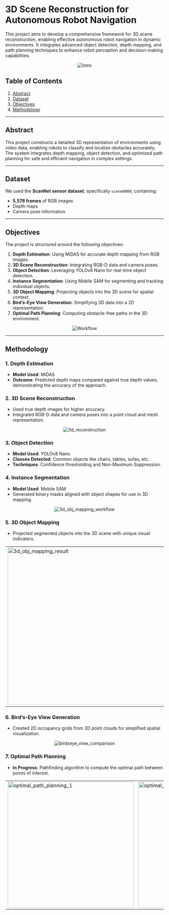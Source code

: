 # 3D Scene Reconstruction for Autonomous Robot Navigation

This project aims to develop a comprehensive framework for 3D scene reconstruction, enabling effective autonomous robot navigation in dynamic environments. It integrates advanced object detection, depth mapping, and path planning techniques to enhance robot perception and decision-making capabilities.

<div style="text-align: center;">
  <img src="assets/intro.png" alt="Intro" style="max-height: 500px;">
</div>

## Table of Contents
1. [Abstract](#abstract)
2. [Dataset](#dataset)
3. [Objectives](#objectives)
4. [Methodology](#Methodology)

---

## Abstract
This project constructs a detailed 3D representation of environments using video data, enabling robots to classify and localize obstacles accurately. The system integrates depth mapping, object detection, and optimized path planning for safe and efficient navigation in complex settings.

---

## Dataset
We used the **ScanNet sensor dataset**, specifically `scene0000`, containing:
- **5,578 frames** of RGB images
- Depth maps
- Camera pose information

---

## Objectives
The project is structured around the following objectives:
1. **Depth Estimation**: Using MiDAS for accurate depth mapping from RGB images.
2. **3D Scene Reconstruction**: Integrating RGB-D data and camera poses.
3. **Object Detection**: Leveraging YOLOv8 Nano for real-time object detection.
4. **Instance Segmentation**: Using Mobile SAM for segmenting and tracking individual objects.
5. **3D Object Mapping**: Projecting objects into the 3D scene for spatial context.
6. **Bird’s-Eye View Generation**: Simplifying 3D data into a 2D representation.
7. **Optimal Path Planning**: Computing obstacle-free paths in the 3D environment.

<div style="text-align: center;">
  <img src="assets/workflow.png" alt="Workflow" style="max-height: 500px;">
</div>

---

## Methodology

### 1. Depth Estimation
- **Model Used**: MiDAS
- **Outcome**: Predicted depth maps compared against true depth values, demonstrating the accuracy of the approach.

### 2. 3D Scene Reconstruction
- Used true depth images for higher accuracy.
- Integrated RGB-D data and camera poses into a point cloud and mesh representation.

<div style="text-align: center;">
  <img src="assets/3d_reconstruction.png" alt="3d_reconstruction" style="max-height: 500px;">
</div>


### 3. Object Detection
- **Model Used**: YOLOv8 Nano
- **Classes Detected**: Common objects like chairs, tables, sofas, etc.
- **Techniques**: Confidence thresholding and Non-Maximum Suppression.

### 4. Instance Segmentation
- **Model Used**: Mobile SAM
- Generated binary masks aligned with object shapes for use in 3D mapping.

<div style="text-align: center;">
  <img src="assets/3d_obj_mapping_workflow.png" alt="3d_obj_mapping_workflow" style="max-height: 500px;">
</div>

### 5. 3D Object Mapping
- Projected segmented objects into the 3D scene with unique visual indicators.

<table>
  <tr>
    <td><img src="assets/3d_obj_mapping_result.png" alt="3d_obj_mapping_result" height="500"/></td>
    <td><img src="assets/3d_obj_mapping_result_samples.png" alt="3d_obj_mapping_result_samples" height="500"/></td>
  </tr>
</table>

### 6. Bird’s-Eye View Generation
- Created 2D occupancy grids from 3D point clouds for simplified spatial visualization.

<div style="text-align: center;">
  <img src="assets/birdseye_view_comparison.png" alt="birdseye_view_comparison" style="max-height: 450px;">
</div>

### 7. Optimal Path Planning
- **In Progress**: Pathfinding algorithm to compute the optimal path between points of interest.

<table>
  <tr>
    <td><img src="assets/optimal_path_planning_1.png" alt="optimal_path_planning_1" height="400"/></td>
    <td><img src="assets/optimal_path_planning_2.png" alt="optimal_path_planning_2" height="400"/></td>
  </tr>
</table>